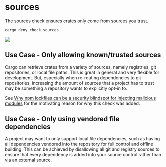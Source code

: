 # sources

The sources check ensures crates only come from sources you trust.

```bash
cargo deny check sources
```

<img src="https://imgur.com/xdHFDWS.png"/>

## Use Case - Only allowing known/trusted sources

Cargo can retrieve crates from a variety of sources, namely registries, git 
repositories, or local file paths. This is great in general and very flexible 
for development. But, especially when re-routing dependencies to git 
repositories, increasing the amount of sources that a project has to trust may
be something a repository wants to explicitly opt-in to.

See [Why npm lockfiles can be a security blindspot for injecting malicious 
modules](https://snyk.io/blog/why-npm-lockfiles-can-be-a-security-blindspot-for-injecting-malicious-modules/)
for the motivating reason for why this check was added.

## Use Case - Only using vendored file dependencies

A project may want to only support local file dependencies, such as having all 
dependencies vendored into the repository for full control and offline building.
This can be achieved by disallowing all git and registry sources to ensure that
every dependency is added into your source control rather than via an external
source.
